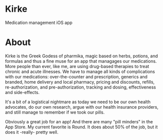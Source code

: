 # Kirke
Medication management iOS app

# About
Kirke is the Greek Godess of pharmika, magic based on herbs, potions, and formulas and thus a fine muse for an app that managages our medications. More people than ever, like me, are using drug-based therapies to treat chronic and acute illnesses. We have to manage all kinds of complications with our medications: over-the-counter and prescription, generics and branded, home delivery and local pharmacy, pricing and discounts, refills, re-authorization, and pre-authorization, tracking and dosing, effectiveness and side-effects.

It's a bit of a logistical nightmare as today we need to be our own health advocates, do our own research, argue with our health insurance providers, and still manage to remember if we took our pills.

Obviously a great job for an app! And there are many "pill minders" in the App Store. My current favorite is Round. It does about 50% of the job, but it does it -really- pretty well. 
